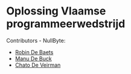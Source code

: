 # Oplossing Vlaamse programmeerwedstrijd

Contributors - NullByte:
* [Robin De Baets](https://github.com/RobinDeBaets)
* [Manu De Buck](https://github.com/ManuDeBuck)
* [Chato De Veirman](https://github.com/PandaCrafter1) 
